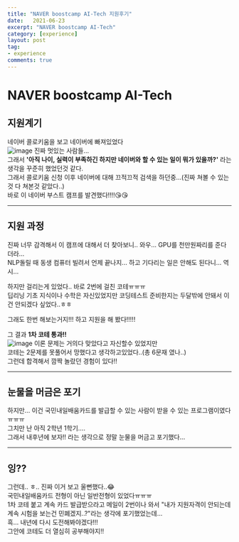 ```yaml
---
title: "NAVER boostcamp AI-Tech 지원후기"
date:   2021-06-23
excerpt: "NAVER boostcamp AI-Tech"
category: [experience]
layout: post
tag:
- experience
comments: true
---
```


# NAVER boostcamp AI-Tech

## 지원계기
네이버 콜로키움을 보고 네이버에 빠져있었다     
![image](https://user-images.githubusercontent.com/76824611/127942884-2491df84-43b2-4c78-8046-5d6c62dd0623.png)
진짜 멋있는 사람들...   
그래서 **'아직 나이, 실력이 부족하긴 하지만 네이버와 할 수 있는 일이 뭐가 있을까?'** 라는 생각을 꾸준히 했었던것 같다.    
그래서 콜로키움 신청 이후 네이버에 대해 끄적끄적 검색을 하던중...(진짜 쳐볼 수 있는것 다 쳐본것 같았다..)     
바로 이 네이버 부스트 캠프를 발견했다!!!!😘😘   

---

## 지원 과정
진짜 너무 감격해서 이 캠프에 대해서 더 찾아보니.. 와우... GPU를 천만원짜리를 준다더라...    
NLP돌릴 때 동생 컴퓨터 빌려서 언제 끝나지... 하고 기다리는 일은 안해도 된다니... 역시...    

하지만 걸리는게 있었다.. 바로 2번에 걸친 코테ㅠㅠㅠ     
딥리닝 기초 지식이나 수학은 자신있었지만 코딩테스트 준비한지는 두달밖에 안돼서 이건 안되겠다 싶었다..ㅎㅎ     

그래도 한번 해보는거지!!! 하고 지원을 해 봤다!!!!! 

그 결과 **1차 코테 통과!!**   
![image](https://user-images.githubusercontent.com/76824611/127943822-eda81ef9-839b-4d74-8815-877a6adc3bf6.png)
이론 문제는 거의다 맞았다고 자신할수 있었지만   
코테는 2문제를 못풀어서 망했다고 생각하고있었다..(총 6문재 였나..)     
그런데 합격해서 깜짝 놀랐던 경험이 있다!!     

---

## 눈물을 머금은 포기
하지만... 이건 국민내일배움카드를 발급할 수 있는 사람이 받을 수 있는 프로그램이였다ㅠㅠㅠ   
그치만 난 아직 2학년 1학기....     
그래서 내후년에 보자!! 라는 생각으로 정말 눈물을 머금고 포기했다...     

---

## 잉??
그런데.. ㅎ.. 진짜 이거 보고 울뻔했다..😂      
국민내일배움카드 전형이 아닌 일반전형이 있었다ㅠㅠㅠ     
1차 코테 붙고 계속 카드 발급받으라고 메일이 2번이나 와서 "내가 지원자격이 안되는데 계속 시험을 보는건 민폐겠지..?"라는 생각에 포기했었는데...      
흑... 내년에 다시 도전해봐야겠다!!!    
그안에 코테도 더 열심히 공부해야지!!

